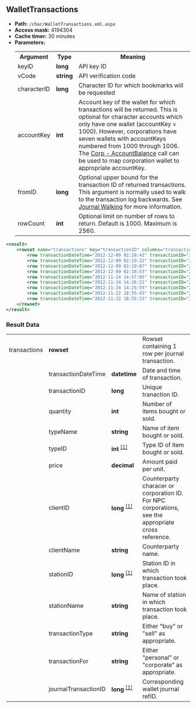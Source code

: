 ## WalletTransactions

* __Path:__ ``/char/WalletTransactions.xml.aspx``
* __Access mask:__ 4194304
* __Cache timer:__ 30 minutes
* __Parameters:__
    <table>
        <tbody>
            <tr>
                <th>Argument</th>
                <th>Type</th>
                <th>Meaning</th>
            </tr>
            <tr>
                <td>keyID</td>
                <td><strong>long</strong></td>
                <td>API key ID</td>
            </tr>
            <tr>
                <td>vCode</td>
                <td><strong>string</strong></td>
                <td>API verification code</td>
            <tr>
            <tr>
                <td>characterID</td>
                <td><strong>long</strong></td>
                <td>Character ID for which bookmarks will be requested</td>
            <tr>
            <tr>
                <td>accountKey</td>
                <td><strong>int</strong></td>
                <td>
                Account key of the wallet for which transactions will be returned.  This is optional for character accounts which only have one wallet (accountKey = 1000).
                However, corporations have seven wallets with accountKeys numbered from 1000 through 1006.  The <a href="../corp_accountbalance/">Corp - AccountBalance</a> 
                call can be used to map corporation wallet to appropriate accountKey.
                </td>
            <tr>
            <tr>
                <td>fromID</td>
                <td><strong>long</strong></td>
                <td>
                Optional upper bound for the transaction ID of returned transactions.  This argument is normally used to walk to the transaction log backwards.
                See <a href="../intro/#journal-walking">Journal Walking</a> for more information.
                </td>
            <tr>
            <tr>
                <td>rowCount</td>
                <td><strong>int</strong></td>
                <td>
                Optional limit on number of rows to return.  Default is 1000.  Maximum is 2560.
                </td>
            <tr>
        </tbody>
    </table>

```xml
<result>
    <rowset name="transactions" key="transactionID" columns="transactionDateTime,transactionID,quantity,typeName,typeID,price,clientID,clientName,stationID,stationName,transactionType,transactionFor,journalTransactionID">
        <row transactionDateTime="2012-12-09 02:28:42" transactionID="2671179227" quantity="1000" typeName="Morphite" typeID="11399" price="8948.99" clientID="1058094831" clientName="Lucius Millcom" stationID="60005686" stationName="Hek VIII - Moon 12 - Boundless Creation Factory" transactionType="buy" transactionFor="corporation" journalTransactionID="6673802000" />
        <row transactionDateTime="2012-12-09 02:19:22" transactionID="2671172618" quantity="200" typeName="Datacore - Mechanical Engineering" typeID="20424" price="98999.00" clientID="147627949" clientName="Ravenal" stationID="60005686" stationName="Hek VIII - Moon 12 - Boundless Creation Factory" transactionType="buy" transactionFor="corporation" journalTransactionID="6673771732" />
        <row transactionDateTime="2012-12-09 02:19:07" transactionID="2671172459" quantity="85" typeName="Datacore - Electronic Engineering" typeID="20418" price="197800.00" clientID="1055100467" clientName="Potis" stationID="60005686" stationName="Hek VIII - Moon 12 - Boundless Creation Factory" transactionType="buy" transactionFor="corporation" journalTransactionID="6673771053" />
        <row transactionDateTime="2012-12-09 02:18:53" transactionID="2671172316" quantity="115" typeName="Datacore - Electronic Engineering" typeID="20418" price="190000.00" clientID="431652996" clientName="FernLackey" stationID="60005686" stationName="Hek VIII - Moon 12 - Boundless Creation Factory" transactionType="buy" transactionFor="corporation" journalTransactionID="6673770366" />
        <row transactionDateTime="2012-11-24 14:57:05" transactionID="2658450303" quantity="1000" typeName="Morphite" typeID="11399" price="7015.03" clientID="92355891" clientName="Veladra Dawn3" stationID="60005686" stationName="Hek VIII - Moon 12 - Boundless Creation Factory" transactionType="buy" transactionFor="corporation" journalTransactionID="6615037297" />
        <row transactionDateTime="2012-11-24 14:26:21" transactionID="2658427478" quantity="40000" typeName="Fullerides" typeID="16679" price="2259.89" clientID="91840338" clientName="Tyche Chi" stationID="60005686" stationName="Hek VIII - Moon 12 - Boundless Creation Factory" transactionType="buy" transactionFor="corporation" journalTransactionID="6614929175" />
        <row transactionDateTime="2012-11-24 14:25:55" transactionID="2658427144" quantity="50000" typeName="Crystalline Carbonide" typeID="16670" price="195.82" clientID="91840338" clientName="Tyche Chi" stationID="60005686" stationName="Hek VIII - Moon 12 - Boundless Creation Factory" transactionType="buy" transactionFor="corporation" journalTransactionID="6614926580" />
        <row transactionDateTime="2012-11-22 18:55:43" transactionID="2657068085" quantity="200" typeName="Datacore - Mechanical Engineering" typeID="20424" price="98000.00" clientID="92406890" clientName="Hiragama MoriMorituri" stationID="60015140" stationName="Hek VII - Tribal Liberation Force Logistic Support" transactionType="buy" transactionFor="corporation" journalTransactionID="6608436244" />
        <row transactionDateTime="2012-11-22 18:55:23" transactionID="2657067843" quantity="200" typeName="Datacore - Electronic Engineering" typeID="20418" price="199999.94" clientID="92428903" clientName="Cico Kain" stationID="60005686" stationName="Hek VIII - Moon 12 - Boundless Creation Factory" transactionType="buy" transactionFor="corporation" journalTransactionID="6608435254" />
    </rowset>
</result>
```

### Result Data

<table>
    <tbody>
        <tr>
            <td>transactions</td>
            <td><strong>rowset</strong></td>
            <td></td>
            <td>Rowset containing 1 row per journal transaction.</td>
        </tr>
        <tr>
            <td></td>
            <td>transactionDateTime</td>
            <td><strong>datetime</strong></td>
            <td>Date and time of transaction.</td>
        </tr>
        <tr>
            <td></td>
            <td>transactionID</td>
            <td><strong>long</strong></td>
            <td>Unique tranaction ID.</td>
        </tr>
        <tr>
            <td></td>
            <td>quantity</td>
            <td><strong>int</strong></td>
            <td>Number of items bought or sold.</td>
        </tr>
        <tr>
            <td></td>
            <td>typeName</td>
            <td><strong>string</strong></td>
            <td>Name of item bought or sold.</td>
        </tr>
        <tr>
            <td></td>
            <td>typeID</td>
            <td>
                <strong>int</strong>
                <sup>
                <a href="../../sde/yaml_typeIDs/" title="Inventory Types file">[1]</a>
                </sup>
            </td>
            <td>Type ID of item bought or sold.</td>
        </tr>
        <tr>
            <td></td>
            <td>price</td>
            <td><strong>decimal</strong></td>
            <td>Amount paid per unit.</td>
        </tr>
        <tr>
            <td></td>
            <td>clientID</td>
            <td>
                <strong>long</strong>
                <sup>
                <a href="../../sde/mssql_crpNPCCorporations/" title="NPC Corporations table when counterparty is an NPC Corporation">[1]</a>
                </sup>
            </td>
            <td>Counterparty characer or corporation ID.  For NPC corporations, see the appropriate cross reference.</td>
        </tr>
        <tr>
            <td></td>
            <td>clientName</td>
            <td><strong>string</strong></td>
            <td>Counterparty name.</td>
        </tr>
        <tr>
            <td></td>
            <td>stationID</td>
            <td>
                <strong>long</strong>
                <sup>
                <a href="../../sde/mssql_staStations/" title="Stations table">[1]</a>
                </sup>
            </td>
            <td>Station ID in which transaction took place.</td>
        </tr>
        <tr>
            <td></td>
            <td>stationName</td>
            <td><strong>string</strong></td>
            <td>Name of station in which transaction took place.</td>
        </tr>
        <tr>
            <td></td>
            <td>transactionType</td>
            <td><strong>string</strong></td>
            <td>Either "buy" or "sell" as appropriate.</td>
        </tr>
        <tr>
            <td></td>
            <td>transactionFor</td>
            <td><strong>string</strong></td>
            <td>Either "personal" or "corporate" as appropriate.</td>
        </tr>
        <tr>
            <td></td>
            <td>journalTransactionID</td>
            <td>
                <strong>long</strong>
                <sup>
                <a href="../char_walletjournal/" title="Stations table">[1]</a>
                </sup>
            </td>
            <td>Corresponding wallet journal refID.</td>
        </tr>
    </tbody>
</table>



